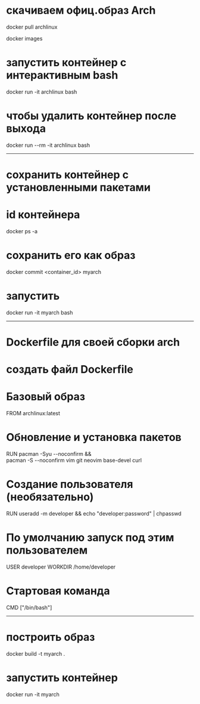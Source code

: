 # скачиваем офиц.образ Arch
docker pull archlinux

docker images

# запустить контейнер с интерактивным bash
docker run -it archlinux bash

# чтобы удалить контейнер после выхода
docker run --rm -it archlinux bash

---------------
# сохранить контейнер с установленными пакетами
# id контейнера
docker ps -a

# сохранить его как образ
docker commit <container_id> myarch

# запустить 
docker run -it myarch bash

-----------------------------

# Dockerfile для своей сборки arch
# создать файл Dockerfile
# Базовый образ
FROM archlinux:latest

# Обновление и установка пакетов
RUN pacman -Syu --noconfirm && \
    pacman -S --noconfirm vim git neovim base-devel curl

# Создание пользователя (необязательно)
RUN useradd -m developer && echo "developer:password" | chpasswd

# По умолчанию запуск под этим пользователем
USER developer
WORKDIR /home/developer

# Стартовая команда
CMD ["/bin/bash"]

--------------------------

# построить образ
docker build -t myarch .

# запустить контейнер
docker run -it myarch


